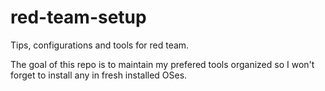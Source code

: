 # red-team-setup
Tips, configurations and tools for red team.

The goal of this repo is to maintain my prefered tools organized so I won't forget to install any in fresh installed OSes.
